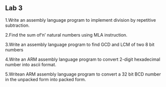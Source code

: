 ## Lab 3

1.Write an assembly language program to implement division by repetitive subtraction.

2.Find the sum of‘n’ natural numbers using MLA instruction.

3.Write an assembly language program to find GCD and LCM of two 8 bit numbers

4.Write an ARM assembly language program to convert 2-digit hexadecimal number into ascii format.

5.Writean ARM assembly language program to convert a 32 bit BCD number in the unpacked form into packed form.

